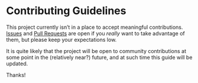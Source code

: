 # Contributing Guidelines

This project currently isn’t in a place to accept meaningful contributions. [Issues](https://github.com/nkantar/tmnd/issues "Issues · nkantar/tmnd") and [Pull Requests](https://github.com/nkantar/tmnd/pulls "Pull requests · nkantar/tmnd") are open if you _really_ want to take advantage of them, but please keep your expectations low.

It is quite likely that the project will be open to community contributions at some point in the (relatively near?) future, and at such time this guide will be updated.

Thanks!
